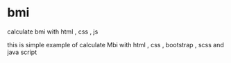 # bmi
calculate bmi with html , css ,  js



this is simple example of calculate Mbi with html , css , bootstrap  , scss and java script
